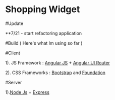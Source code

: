 # Shopping Widget

#Update

**7/21 - start refactoring application


#Build ( Here's what Im using so far )

#Client

1). JS Framework : <a href="http://angularjs.org">Angular JS</a> + <a href="https://github.com/angular-ui/ui-router">Angular 
UI Router</a>

2). CSS Frameworks : <a href="http://getbootstrap.com">Bootstrap</a> and <a href="http:/foundation.zurb.com">Foundation</a>


#Server

1).<a href="http://nodejs.org">Node Js</a> + <a href="http://expressjs.com">Express</a>
